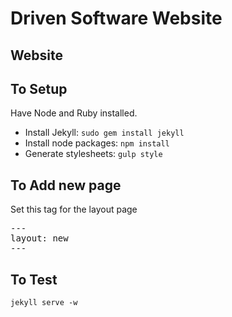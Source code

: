 Driven Software Website
=======================

Website
--------

To Setup
--------
Have Node and Ruby installed.

* Install Jekyll: `sudo gem install jekyll`
* Install node packages: `npm install`
* Generate stylesheets: `gulp style`

To Add new page
---------------

Set this tag for the layout page
<pre>
---
layout: new
---
</pre>

To Test
-------

  `jekyll serve -w`

